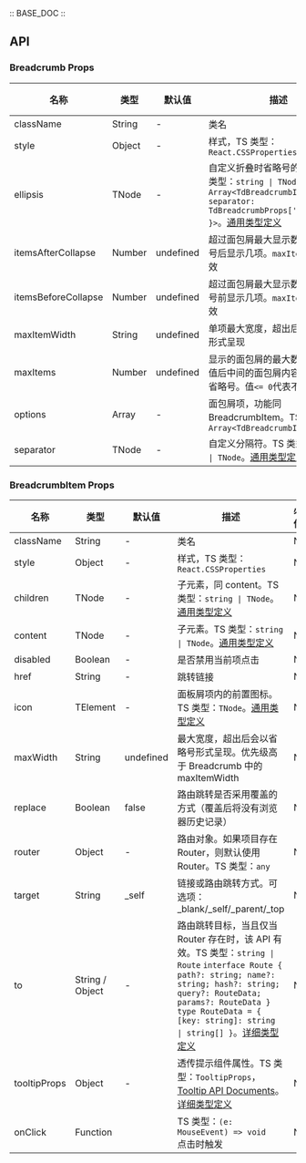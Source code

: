 :: BASE_DOC ::

## API

### Breadcrumb Props

名称 | 类型 | 默认值 | 描述 | 必传
-- | -- | -- | -- | --
className | String | - | 类名 | N
style | Object | - | 样式，TS 类型：`React.CSSProperties` | N
ellipsis | TNode | - | 自定义折叠时省略号的内容。TS 类型：`string \| TNode<{ items: Array<TdBreadcrumbItemProps>, separator: TdBreadcrumbProps['separator'] }>`。[通用类型定义](https://github.com/Tencent/tdesign-react/blob/develop/packages/components/common.ts) | N
itemsAfterCollapse | Number | undefined | 超过面包屑最大显示数量时，省略号后显示几项。`maxItems > 0`时有效 | N
itemsBeforeCollapse | Number | undefined | 超过面包屑最大显示数量时，省略号前显示几项。`maxItems > 0`时有效 | N
maxItemWidth | String | undefined | 单项最大宽度，超出后会以省略号形式呈现 | N
maxItems | Number | undefined | 显示的面包屑的最大数量，超出该值后中间的面包屑内容将会显示为省略号。值`<= 0`代表不限制 | N
options | Array | - | 面包屑项，功能同 BreadcrumbItem。TS 类型：`Array<TdBreadcrumbItemProps>` | N
separator | TNode | - | 自定义分隔符。TS 类型：`string \| TNode`。[通用类型定义](https://github.com/Tencent/tdesign-react/blob/develop/packages/components/common.ts) | N


### BreadcrumbItem Props

名称 | 类型 | 默认值 | 描述 | 必传
-- | -- | -- | -- | --
className | String | - | 类名 | N
style | Object | - | 样式，TS 类型：`React.CSSProperties` | N
children | TNode | - | 子元素，同 content。TS 类型：`string \| TNode`。[通用类型定义](https://github.com/Tencent/tdesign-react/blob/develop/packages/components/common.ts) | N
content | TNode | - | 子元素。TS 类型：`string \| TNode`。[通用类型定义](https://github.com/Tencent/tdesign-react/blob/develop/packages/components/common.ts) | N
disabled | Boolean | - | 是否禁用当前项点击 | N
href | String | - | 跳转链接 | N
icon | TElement | - | 面板屑项内的前置图标。TS 类型：`TNode`。[通用类型定义](https://github.com/Tencent/tdesign-react/blob/develop/packages/components/common.ts) | N
maxWidth | String | undefined | 最大宽度，超出后会以省略号形式呈现。优先级高于 Breadcrumb 中的 maxItemWidth | N
replace | Boolean | false | 路由跳转是否采用覆盖的方式（覆盖后将没有浏览器历史记录） | N
router | Object | - | 路由对象。如果项目存在 Router，则默认使用 Router。TS 类型：`any` | N
target | String | _self | 链接或路由跳转方式。可选项：_blank/_self/_parent/_top | N
to | String / Object | - | 路由跳转目标，当且仅当 Router 存在时，该 API 有效。TS 类型：`string \| Route` `interface Route { path?: string; name?: string; hash?: string; query?: RouteData; params?: RouteData }` `type RouteData = { [key: string]: string \| string[] }`。[详细类型定义](https://github.com/Tencent/tdesign-react/blob/develop/packages/components/breadcrumb/type.ts) | N
tooltipProps | Object | - | 透传提示组件属性。TS 类型：`TooltipProps`，[Tooltip API Documents](./tooltip?tab=api)。[详细类型定义](https://github.com/Tencent/tdesign-react/blob/develop/packages/components/breadcrumb/type.ts) | N
onClick | Function |  | TS 类型：`(e: MouseEvent) => void`<br/>点击时触发 | N
